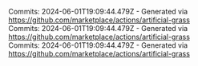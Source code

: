 Commits: 2024-06-01T19:09:44.479Z - Generated via https://github.com/marketplace/actions/artificial-grass
<br>
Commits: 2024-06-01T19:09:44.479Z - Generated via https://github.com/marketplace/actions/artificial-grass
<br>
Commits: 2024-06-01T19:09:44.479Z - Generated via https://github.com/marketplace/actions/artificial-grass
<br>
